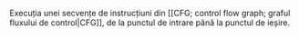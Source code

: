 Execuția unei secvențe de instrucțiuni din [[CFG; control flow graph; graful fluxului de control|CFG]], de la punctul de intrare până la punctul de ieșire.